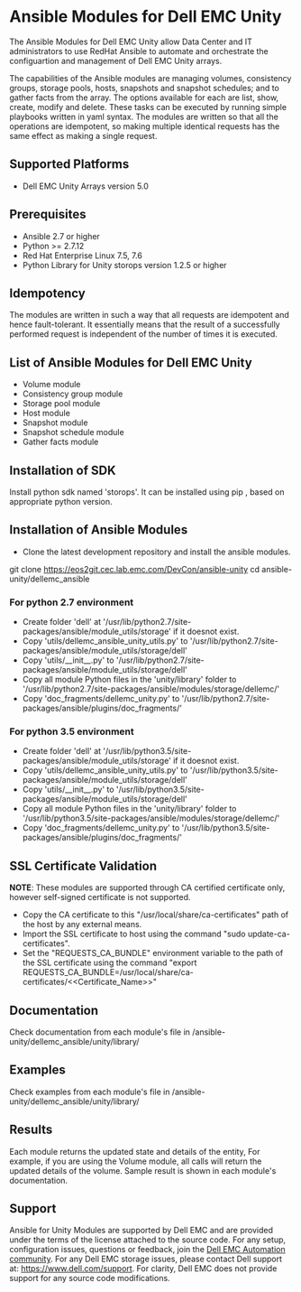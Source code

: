 # Ansible Modules for Dell EMC Unity

The Ansible Modules for Dell EMC Unity allow Data Center and IT administrators to use RedHat Ansible to automate and orchestrate the configuartion and management of Dell EMC Unity arrays.

The capabilities of the Ansible modules are managing volumes, consistency groups, storage pools, hosts, snapshots and snapshot schedules; and to gather facts from the array. The options available for each are list, show, create, modify and delete. These tasks can be executed by running simple playbooks written in yaml syntax. The modules are written so that all the operations are idempotent, so making multiple identical requests has the same effect as making a single request.

## Supported Platforms
  * Dell EMC Unity Arrays version 5.0

## Prerequisites
  * Ansible 2.7 or higher
  * Python >= 2.7.12
  * Red Hat Enterprise Linux 7.5, 7.6
  * Python Library for Unity storops version 1.2.5 or higher

## Idempotency
The modules are written in such a way that all requests are idempotent and hence fault-tolerant. It essentially means that the result of a successfully performed request is independent of the number of times it is executed.

## List of Ansible Modules for Dell EMC Unity
  * Volume module
  * Consistency group module
  * Storage pool module
  * Host module
  * Snapshot module
  * Snapshot schedule module
  * Gather facts module

## Installation of SDK
Install python sdk named 'storops'. It can be installed using pip , based on appropriate python version.

## Installation of Ansible Modules 

  * Clone the latest development repository and install the ansible modules.

  git clone https://eos2git.cec.lab.emc.com/DevCon/ansible-unity
  cd ansible-unity/dellemc_ansible

### For python 2.7 environment
  * Create folder 'dell' at '/usr/lib/python2.7/site-packages/ansible/module_utils/storage' if it doesnot exist.
  * Copy 'utils/dellemc_ansible_unity_utils.py' to  '/usr/lib/python2.7/site-packages/ansible/module_utils/storage/dell'
  * Copy 'utils/\_\_init\_\_.py' to  '/usr/lib/python2.7/site-packages/ansible/module_utils/storage/dell'
  * Copy all module Python files in the 'unity/library' folder to  '/usr/lib/python2.7/site-packages/ansible/modules/storage/dellemc/'
  * Copy 'doc_fragments/dellemc_unity.py' to '/usr/lib/python2.7/site-packages/ansible/plugins/doc_fragments/'
### For python 3.5 environment
  * Create folder 'dell' at '/usr/lib/python3.5/site-packages/ansible/module_utils/storage' if it doesnot exist.
  * Copy 'utils/dellemc_ansible_unity_utils.py' to  '/usr/lib/python3.5/site-packages/ansible/module_utils/storage/dell'
  * Copy 'utils/\_\_init\_\_.py' to  '/usr/lib/python3.5/site-packages/ansible/module_utils/storage/dell'
  * Copy all module Python files in the 'unity/library' folder to  '/usr/lib/python3.5/site-packages/ansible/modules/storage/dellemc/'
  * Copy 'doc_fragments/dellemc_unity.py' to '/usr/lib/python3.5/site-packages/ansible/plugins/doc_fragments/'


## SSL Certificate Validation

**NOTE**: These modules are supported through CA certified certificate only, however self-signed certificate is not supported.

  * Copy the CA certificate to this "/usr/local/share/ca-certificates" path of the host by any external means.
  * Import the SSL certificate to host using the command "sudo update-ca-certificates".
  * Set the "REQUESTS_CA_BUNDLE" environment variable to the path of the SSL certificate using the command "export REQUESTS_CA_BUNDLE=/usr/local/share/ca-certificates/<<Certificate_Name>>"

## Documentation
Check documentation from each module's file in /ansible-unity/dellemc_ansible/unity/library/

## Examples
Check examples from each module's file in /ansible-unity/dellemc_ansible/unity/library/

## Results
Each module returns the updated state and details of the entity, For example, if you are using the Volume module, all calls will return the updated details of the volume. Sample result is shown in each module's documentation.

## Support
Ansible for Unity Modules are supported by Dell EMC and are provided under the terms of the license attached to the source code.
For any setup, configuration issues, questions or feedback, join the [Dell EMC Automation community](https://www.dell.com/community/Automation/bd-p/Automation).
For any Dell EMC storage issues, please contact Dell support at: https://www.dell.com/support.
For clarity, Dell EMC does not provide support for any source code modifications.